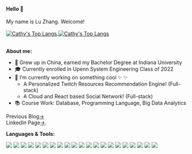#### Hello 🤗
My name is Lu Zhang. Welcome!

<a href="github.com/la-vie-de-chat">
 <img align="center" src="https://github-readme-stats.vercel.app/api?username=la-vie-de-chat&theme=great-gatsby&showicons=true&count_private=true)](https://github.com/anuraghazra/github-readme-stats" alt="Cathy's Top Langs" />
</a>

<a href="github.com/la-vie-de-chat">
 <img align="center" src="https://github-readme-stats.vercel.app/api/top-langs/?username=la-vie-de-chat&theme=great-gatsby&showicons=true&count_private=true)](https://github.com/anuraghazra/github-readme-stats" alt="Cathy's Top Langs" />
</a>



<br/>
<br/>

**About me:**

* 🌱 Grew up in China, earned my Bachelor Degree at Indiana University
* 🎓 Currently enrolled in Upenn System Engineering Class of 2022
* 🔭 I’m currently working on something cool ✨  ✨ <br />
    <ul><li>A Personalized Twitch Resources Recommendation Engine! (Full-stack)</li></ul>
    <ul><li>A Cloud and React based Social Network! (Full-stack)</li></ul>
* 📚 Course Work: Database, Programming Language, Big Data Analytics


Previous Blog<a target="_blank" href="https://cuijingnansimona.medium.com/how-hiv-population-distribution-and-gender-differences-affect-our-lives-14cadcae61c5">→</a> <br />
LinkedIn Page<a href="https://www.linkedin.com/in/zhang547/">→</a>.


**Languages & Tools:**

<img src="http://img.shields.io/badge/-Java-F89820?style=flat&logo=java&logoColor=white"> <img src="https://img.shields.io/badge/-Python-black?style=flat&logo=python&logoColor=white"> <img src="https://img.shields.io/badge/-JavaScript-eed718?style=flat&logo=javascript&logoColor=ffffff"> <img src="https://img.shields.io/badge/-React-000000?style=flat&logo=react&logoColor=00c8ff"> <img src = "https://img.shields.io/badge/-HTML5-E34F26?style=flat&logo=html5&logoColor=white"> <img src = "https://img.shields.io/badge/-CSS3-1572B6?style=flat&logo=css3&logoColor=white"> <img src="https://img.shields.io/badge/-Spring Boot-4DB33D?style=flat&logo=spring&logoColor=FFFFFF"> <img src="https://img.shields.io/badge/-MySQL-F29111?style=flat&logo=mysql&logoColor=FFFFFF"> <img src="http://img.shields.io/badge/-Elasticsearch-4285F4?style=flat&logo=elasticsearch&logoColor=white"> <img src="https://img.shields.io/badge/-Spark-eed718?style=flat&logo=apache-spark&logoColor=ffffff"> <img src="http://img.shields.io/badge/-AWS-F89820?style=flat&logo=amazon&logoColor=white"> <img src="http://img.shields.io/badge/-Google%20Cloud%20Platform-4285F4?style=flat&logo=google%20cloud&logoColor=white"> <img src="http://img.shields.io/badge/-Spring-430098?style=flat&logo=spring&logoColor=white"> <img src="http://img.shields.io/badge/-Oracle-F1502F?style=flat&logo=oracle&logoColor=FFFFFF"> <img src="https://img.shields.io/badge/-Linux-4DB33D?style=flat&logo=linux&logoColor=FFFFFF"> <img src="http://img.shields.io/badge/-Maven-430098?style=flat&logo=apache-maven&logoColor=white"> <img src="https://img.shields.io/badge/-Ant-659ad2?style=flat&logo=ant-design&logoColor=ffffff"> <img src="http://img.shields.io/badge/-Git-F1502F?style=flat&logo=git&logoColor=FFFFFF"> <img src="http://img.shields.io/badge/-Tomcat-007ACC?style=flat&logo=apachetomcat&logoColor=white"> <img src="https://img.shields.io/badge/-Hibernate-cc6699?style=flat&logo=hibernate&logoColor=ffffff"> <img src="http://img.shields.io/badge/-Github-000000?style=flat&logo=github&logoColor=FFFFFF">
